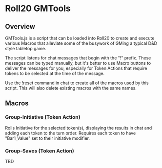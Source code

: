 # Roll20 GMTools
## Overview
GMTools.js is a script that can be loaded into Roll20 to create and execute various Macros that alleviate some of the busywork of GMing a typical D&D style tabletop game.

The script listens for chat messages that begin with the "!" prefix. These messages can be typed manually, but it's better to use Macro buttons to deliver the messages for you, especially for Token Actions that require tokens to be selected at the time of the message. 

Use the !reset command in chat to create all of the macros used by this script. This will also delete existing macros with the same names.


## Macros

### Group-Initiative (Token Action)
Rolls Initiative for the selected token(s), displaying the results in chat and adding each token to the turn order. Requires each token to have "Bar1_Value" set to their initiative modifier.

### Group-Saves (Token Action)
TBD
